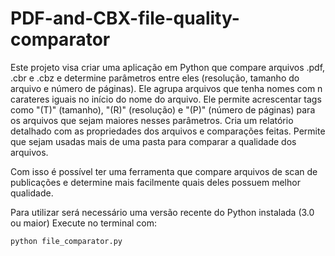 # PDF-and-CBX-file-quality-comparator

Este projeto visa criar uma aplicação em Python que compare arquivos .pdf, .cbr e .cbz e determine parâmetros entre eles (resolução, tamanho do arquivo e número de páginas). 
Ele agrupa arquivos que tenha nomes com n carateres iguais no início do nome do arquivo. Ele permite acrescentar tags como "(T)" (tamanho), "(R)" (resolução) e "(P)" (número de páginas) para os arquivos que sejam maiores nesses parâmetros.
Cria um relatório detalhado com as propriedades dos arquivos e comparações feitas.
Permite que sejam usadas mais de uma pasta para comparar a qualidade dos arquivos.

Com isso é possível ter uma ferramenta que compare arquivos de scan de publicações e determine mais facilmente quais deles possuem melhor qualidade.

Para utilizar será necessário uma versão recente do Python instalada (3.0 ou maior)
Execute no terminal com:

``python file_comparator.py``

